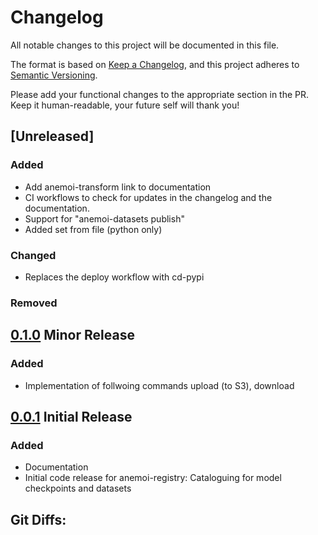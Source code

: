 # Changelog

All notable changes to this project will be documented in this file.

The format is based on [Keep a Changelog](https://keepachangelog.com/en/1.1.0/),
and this project adheres to [Semantic Versioning](https://semver.org/spec/v2.0.0.html).

Please add your functional changes to the appropriate section in the PR.
Keep it human-readable, your future self will thank you!

## [Unreleased]

### Added

- Add anemoi-transform link to documentation
- CI workflows to check for updates in the changelog and the documentation.
- Support for "anemoi-datasets publish"
- Added set from file (python only)


### Changed
- Replaces the deploy workflow with cd-pypi

### Removed

## [0.1.0] Minor Release

### Added
- Implementation of follwoing commands upload (to S3), download

## [0.0.1] Initial Release

### Added
- Documentation
- Initial code release for anemoi-registry: Cataloguing for model checkpoints and datasets


## Git Diffs:
[0.1.0]: https://github.com/ecmwf/anemoi-registry/compare/0.0.1...0.1.0
[0.0.1]: https://github.com/ecmwf/anemoi-registry/releases/tag/0.0.1
